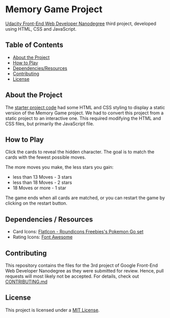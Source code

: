 # Memory Game Project

[Udacity Front-End Web Developer Nanodegree](https://eu.udacity.com/course/front-end-web-developer-nanodegree--nd001) third project, developed using HTML, CSS and JavaScript.


## Table of Contents

* [About the Project](#about-the-project)
* [How to Play](#how-to-play)
* [Dependencies/Resources](#dependencies-resources)
* [Contributing](#contributing)
* [License](#license)

## About the Project

The [starter project code](https://github.com/udacity/fend-project-memory-game) had some HTML and CSS styling to display a static version of the Memory Game project. We had to convert this project from a static project to an interactive one. This required modifying the HTML and CSS files, but primarily the JavaScript file.

## How to Play

Click the cards to reveal the hidden character. The goal is to match the cards with the fewest possible moves.

The more moves you make, the less stars you gain:

* less than 13 Moves - 3 stars
* less than 18 Moves - 2 stars
* 18 Moves or more - 1 star

The game ends when all cards are matched, or you can restart the game by clicking on the restart button.

## Dependencies / Resources

* Card Icons: [FlatIcon - Roundicons Freebies's Pokemon Go set](https://www.flaticon.com/packs/pokemon-go)
* Rating Icons: [Font Awesome](https://fontawesome.com/)


## Contributing

This repository contains the files for the 3rd project of Google Front-End Web Developer Nanodegree as they were submitted for review. Hence, pull requests will most likely not be accepted. For details, check out [CONTRIBUTING.md](CONTRIBUTING.md)

## License

This project is licensed under a [MIT License](https://choosealicense.com/licenses/mit/).

